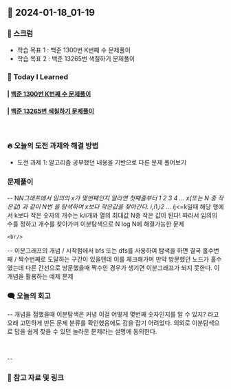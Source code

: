 ## 📆 2024-01-18_01-19

### 🔔 스크럼

- 학습 목표 1 : 백준 1300번 K번째 수 문제풀이
- 학습 목표 2 : 백준 13265번 색칠하기 문제풀이
  <br/>


### 🚀 Today I Learned

#### | [백준 1300번 K번째 수 문제풀이](https://github.com/availrum/newb/blob/main/Kthnumber.cpp)
#### | [백준 13265번 색칠하기 문제풀이](https://github.com/availrum/newb/blob/main/coloring.cpp)
<br/>

### 🔥 오늘의 도전 과제와 해결 방법

- 도전 과제 1: 알고리즘 공부했던 내용을 기반으로 다른 문제 풀어보기
  <br/>

### 문제풀이
-- N*N그래프에서 임의의 x가 몇번째인지 알라면 첫째줄부터 
1 2 3 4 ... x(또는 N 중 작은값)
과 같이 N번 을 탐색하여 x보다 작은값을 찾아간다.
i,i*1,i*2 ... i*j<=k일때 해당 행에서 k보다 작은 숫자의 개수는 k/i개와 열의 최대값 N중 작은 값이 된다!
따라서 임의의 수를 정하고 개수를 찾아가며 이분탐색으로 N log N에 해결가능한 문제

    <br/>
-- 이분그래프의 개념 / 시작점에서 bfs 또는 dfs를 사용하여 탐색을 하면 결국 홀수번째 / 짝수번째로 도달하는 구간이 있을텐데 이를 체크해가며 만약 방문했던 노드가 홀수였는데 다른 간선으로 방문했을때 짝수인 경우가 생기면 이분그래프가 되지 못한다. 이 개념을 활용하는 예제 문제

### 🗨️ 오늘의 회고

<!--
- 오늘의 학습 경험에 대한 자유로운 생각이나 느낀 점을 기록합니다.
- 성공적인 점, 개선해야 할 점, 새롭게 시도하고 싶은 방법 등을 포함할 수 있습니다.-->

-- 개념을 접했을때 이분탐색은 커녕 이걸 어떻게 몇번째 숫자인지를 알 수 있지? 라고 오래 고민하게 만든 문제
분류를 확인했음에도 감을 잡기 어려었다. 의외로 이분탐색으로 답을 쉽게 찾을 수 있던 놀라운 문제라는 설명에 동의한다.

  <br/>

-- 

### 📰 참고 자료 및 링크
